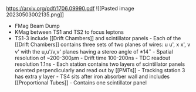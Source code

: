 https://arxiv.org/pdf/1706.09990.pdf
![[Pasted image 20230503002135.png]]

 - FMag Beam Dump
 - KMag between TS1 and TS2 to focus leptons
 - TS1-3 include [[Drift Chambers]] and scintillator panels
			- Each of the [[Drift Chambers]] contains three sets of two planes of wires: u u', x x', v v' with the u,u'/v,v' planes having a stereo angle of $\pm14^\circ$
				- Spatial resolution of ~200-300$\mu$m
				- Drift time 100-200ns
				- TDC readout resolution 1.1ns
			- Each station contains two layers of scintillator panels oriented perpendicularly and read out by [[PMTs]]
				- Tracking station 3 has extra y layer
		- TS4 sits after iron absorber wall and includes [[Proportional Tubes]] 
			- Contains one scintillator panel